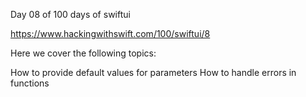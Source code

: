 Day 08 of 100 days of swiftui

https://www.hackingwithswift.com/100/swiftui/8

Here we cover the following topics:

How to provide default values for parameters
How to handle errors in functions